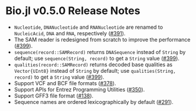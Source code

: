 Bio.jl v0.5.0 Release Notes
===========================

* `Nucleotide`, `DNANucleotide` and `RNANucleotide` are renamed to `NucleicAcid`, `DNA` and `RNA`, respectively ([#391]).
* The SAM reader is redesigned from scratch to improve the performance ([#399]).
* `sequence(record::SAMRecord)` returns `DNASequence` instead of `String` by default; use `sequence(String, record)` to get a `String` value ([#399]).
* `qualities(record::SAMRecord)` returns decoded base qualities as `Vector{UInt8}` instead of `String` by default; use `qualities(String, record)` to get a `String` value ([#399]).
* Support VCF and BCF file formats ([#378]).
* Support APIs for Entrez Programming Utilities ([#350]).
* Support GFF3 file format ([#138]).
* Sequence names are ordered lexicographically by default ([#291]).

[#138]: https://github.com/BioJulia/Bio.jl/pull/138
[#291]: https://github.com/BioJulia/Bio.jl/issues/291
[#350]: https://github.com/BioJulia/Bio.jl/pull/350
[#378]: https://github.com/BioJulia/Bio.jl/pull/378
[#391]: https://github.com/BioJulia/Bio.jl/issues/391
[#399]: https://github.com/BioJulia/Bio.jl/pull/399
